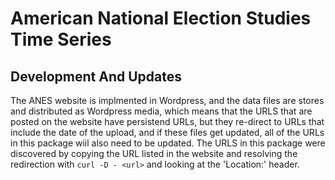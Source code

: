 # American National Election Studies Time Series



## Development And Updates

The ANES website is implmented in Wordpress, and the data files are stores and distributed as Wordpress media, which means that the URLS that are posted on the website have persistend URLs, but they re-direct to URLs that include the date of the upload, and if these files get updated, all of the URLs in this package wiil also need to be updated. The URLS in this package were discovered by copying the URL listed in the website and resolving the redirection with ``curl -D - <url>`` and looking at the 'Location:' header. 